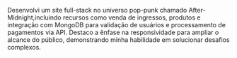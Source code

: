 Desenvolvi um site full-stack no universo pop-punk chamado After-Midnight,incluindo recursos como venda de ingressos, produtos e integração com MongoDB para validação de usuários e processamento de pagamentos via API. Destaco a ênfase na responsividade para ampliar o alcance do público, demonstrando minha habilidade em solucionar desafios complexos.
